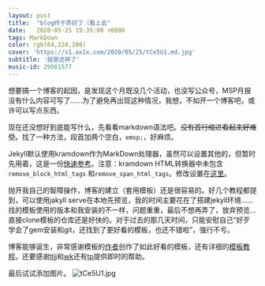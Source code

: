 ```yaml
---
layout: post
title:  "blog终于弄好了（看上去"
date:   2020-05-25 19:35:00 +0800
tags: MarkDown 
color: rgb(64,224,208)
cover: 'https://s1.ax1x.com/2020/05/25/tCe5U1.md.jpg'
subtitle: '就是这样了'
music-id: 29561577
---
```


想要搞一个博客的起因，是发现这个月既没几个活动，也没写公众号，MSP月报没有什么内容可写了......为了避免再出现这种情况，我想，不如开一个博客吧，或许可以写点东西。

现在还没想好到底能写什么，先看看markdown语法吧。~~没有首行缩进看起来好难受~~。找了一种方法，段首加两个空白，`emsp;`，好麻烦。

Jekyll默认使用kramdown作为MarkDown处理器，虽然可以设置其他的，但暂时先用着，这是一份[快速参考](https://kramdown.gettalong.org/quickref.html)。注意：kramdown HTML转换器中未包含`remove_block_html_tags`
和`remove_span_html_tags`。修改设置在[这里](https://jekyllrb.com/docs/configuration/markdown/)。

抛开我自己的智障操作，博客的建立（套用模板）还是很容易的。好几个教程都提到，可以使用jakyll serve在本地先预览，我的时间主要花在了搭建jekyll环境......找的模板使用的版本和我安装的不一样，问题重重，最后不想再弄了，放弃预览...直接clone模板的仓库还是好快的。对于过去的那几天时间，只能安慰自己“好歹学会了gem安装和git，还找到了更好看的模板，也还不错啦”，强行不亏。

博客能够诞生，非常感谢模板的[作者](https://github.com/xukimseven)创作了如此好看的模板，还有详细的[模板教程](https://github.com/xukimseven/HardCandy-Jekyll "模板和教程")。还要感谢[tljj](https://github.com/Luosuu )和[wk](https://github.com/nexustar)还有[tp](https://github.com/stupidodie)提供即时的帮助。

最后试试添加图片。
![tCe5U1.jpg](https://s1.ax1x.com/2020/05/25/tCe5U1.jpg "2019圣诞限定刨冰")

